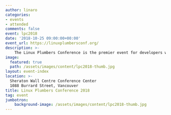 ```yaml
---
author: linaro
categories:
- events
- attended
comments: false
event: lpc2018
date: '2018-10-25 09:00:00+00:00'
event_url: https://linuxplumbersconf.org/
description: >-
    The Linux Plumbers Conference is the premier event for developers working at all levels of the plumbing layer and beyond.  LPC 2018 is being held November 13-15 in Vancouver, BC, Canada. See below resources from Linaro Engineers that attended LPC2018.
image:
  featured: true
  path: /assets/images/content/lpc2018-thumb.jpg
layout: event-index
location: >-
  Sheraton Wall Centre Conference Center
  1088 Burrard Street, Vancouver
title: Linux Plumbers Conference 2018
tag: event
jumbotron:
    background-image: /assets/images/content/lpc2018-thumb.jpg
---
```


